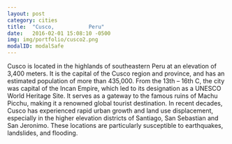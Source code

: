 ```yaml
---
layout: post
category: cities
title:  "Cusco,           Peru"
date:   2016-02-01 15:08:10 -0500
img: img/portfolio/cusco2.png
modalID: modalSafe
---
```

Cusco is located in the highlands of southeastern Peru at an elevation of 3,400 meters.  It is the capital of the Cusco region and province, and has an estimated population of more than 435,000.  From the 13th – 16th C, the city was capital of the Incan Empire, which led to its designation as a UNESCO World Heritage Site.  It serves as a gateway to the famous ruins of Machu Picchu, making it a renowned global tourist destination.  In recent decades, Cusco has experienced rapid urban growth and land use displacement, especially in the higher elevation districts of Santiago, San Sebastian and San Jeronimo.  These locations are particularly susceptible to earthquakes, landslides, and flooding.

[flat-icons-link]: https://sellfy.com/p/8Q9P/jV3VZ/
